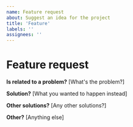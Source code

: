 ```yaml
---
name: Feature request
about: Suggest an idea for the project
title: 'Feature'
labels: ''
assignees: ''
---
```


# Feature request

**Is related to a problem?**
[What's the problem?]

**Solution?**
[What you wanted to happen instead]

**Other solutions?**
[Any other solutions?]

**Other?**
[Anything else]